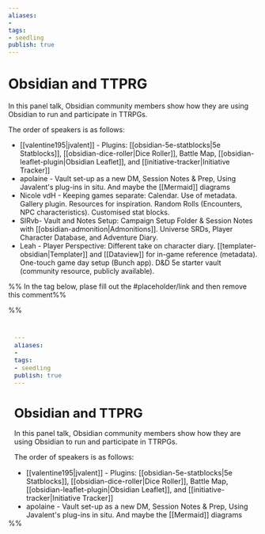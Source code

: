 ```yaml
---
aliases: 
- 
tags:
- seedling
publish: true
---
```


# Obsidian and TTPRG

In this panel talk,  Obsidian community members show how they are using Obsidian to run and participate in TTRPGs.

The order of speakers is as follows:

- [[valentine195|jvalent]] - Plugins: [[obsidian-5e-statblocks|5e Statblocks]], [[obsidian-dice-roller|Dice Roller]], Battle Map, [[obsidian-leaflet-plugin|Obsidian Leaflet]], and [[initiative-tracker|Initiative Tracker]]
- apolaine - Vault set-up as a new DM, Session Notes & Prep, Using Javalent's plug-ins in situ. And maybe the [[Mermaid]] diagrams
- Nicole vdH - Keeping games separate: Calendar. Use of metadata. Gallery plugin. Resources for inspiration. Random Rolls (Encounters, NPC characteristics). Customised stat blocks.
- SlRvb- Vault and Notes Setup: Campaign Setup Folder & Session Notes with [[obsidian-admonition|Admonitions]]. Universe SRDs, Player Character Database, and Adventure Diary.
- Leah - Player Perspective: Different take on character diary. [[templater-obsidian|Templater]] and [[Dataview]] for in-game reference (metadata). One-touch game day setup (Bunch app). D&D 5e starter vault (community resource, publicly available).

%% In the tag below, plase fill out the #placeholder/link and then remove this comment%%

%%
<iframe width="100%" height="400px" src="#placeholder/link" title="YouTube video player" frameborder="0" allow="accelerometer; autoplay; clipboard-write; encrypted-media; gyroscope; picture-in-picture" allowfullscreen></iframe>
%%